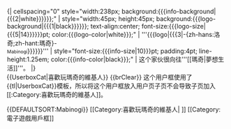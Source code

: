 <div style="float:{{{float|left}}}; border:{{{border-width|1}}}px solid {{{border-color|{{{1|black}}}}}}; margin:1px;">
{| cellspacing="0" style="width:238px; background:{{{info-background|{{{2|white}}}}}};"
| style="width:45px; height:45px; background:{{{logo-background|{{{1|black}}}}}}; text-align:center; font-size:{{{logo-size|{{{5|14}}}}}}pt; color:{{{logo-color|white}}};" | '''{{{logo|{{{3|-{zh-hans:洛奇;zh-hant:瑪奇}-<br><span style="font-size: 8pt">Mabinogi</span>}}}}}}'''
| style="font-size:{{{info-size|10}}}pt; padding:4pt; line-height:1.25em; color:{{{info-color|black}}};" | 这个家伙很向往'''[[瑪奇|夢想生活]]'''。
|}</div><includeonly>{{UserboxCat|喜歡玩瑪奇的維基人}}</includeonly><noinclude>
{{brClear}}
这个用户框使用了{{tl|UserboxCat}}模板，所以将这个用户框放入用户页子页不会导致子页加入[[:Category:喜歡玩瑪奇的維基人]]。

{{DEFAULTSORT:Mabinogi}}
[[Category:喜歡玩瑪奇的維基人| ]]
[[Category:電子遊戲用戶框]]
</noinclude>